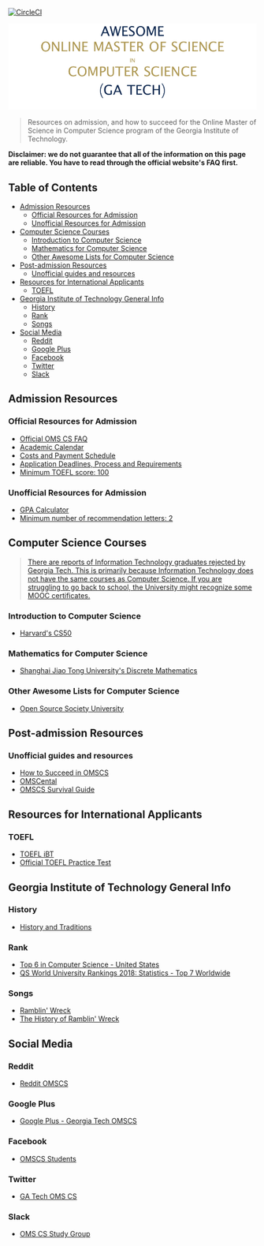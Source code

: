[![CircleCI](https://circleci.com/gh/katgironpe/awesome-omscs.svg?style=svg)](https://circleci.com/gh/katgironpe/awesome-omscs)

![Logo](awesome.png)

> Resources on admission, and how to succeed for the Online Master of Science in Computer Science program of the Georgia Institute of Technology.

**Disclaimer: we do not guarantee that all of the information on this page are reliable. You have to read through the official website's FAQ first.**

## Table of Contents
<!-- toc -->
- [Admission Resources](#admission-resources)
  - [Official Resources for Admission](#official-resources-for-admission)
  - [Unofficial Resources for Admission](#unofficial-resources-for-admission)
- [Computer Science Courses](#computer-science-courses)
  - [Introduction to Computer Science](#introduction-to-computer-science)
  - [Mathematics for Computer Science](#mathematics-for-computer-science)
  - [Other Awesome Lists for Computer Science](#other-awesome-lists-for-computer-science)
- [Post-admission Resources](#post-admission-resources)
  - [Unofficial guides and resources](#unofficial-guides-and-resources)
- [Resources for International Applicants](#resources-for-international-applicants)
  - [TOEFL](#toefl)
- [Georgia Institute of Technology General Info](#georgia-institute-of-technology-general-info)
  - [History](#history)
  - [Rank](#rank)
  - [Songs](#songs)
- [Social Media](#social-media)
  - [Reddit](#reddit)
  - [Google Plus](#google-plus)
  - [Facebook](#facebook)
  - [Twitter](#twitter)
  - [Slack](#slack)
<!-- tocstop -->

## Admission Resources

### Official Resources for Admission

- [Official OMS CS FAQ](http://www.omscs.gatech.edu/prospective-students/faq)
- [Academic Calendar](https://career.gatech.edu/sites/default/files/documents/co-op_calendar_2017-2018.pdf)
- [Costs and Payment Schedule](http://www.omscs.gatech.edu/program-info/cost-payment-schedule)
- [Application Deadlines, Process and Requirements](https://www.omscs.gatech.edu/program-info/application-deadlines-process-requirements)
- [Minimum TOEFL score: 100](http://www.omscs.gatech.edu/prospective-students/faq)

### Unofficial Resources for Admission

- [GPA Calculator](https://applications.wes.org/igpa-calculator/)
- [Minimum number of recommendation letters: 2](https://www.reddit.com/r/OMSCS/comments/2emm9g/how_many_letters_of_recommendation/)



## Computer Science Courses

> [There are reports of Information Technology graduates rejected by Georgia Tech. This is primarily because Information Technology does not have the same courses as Computer Science. If you are struggling to go back to school, the University might recognize some MOOC certificates.](https://plus.google.com/u/0/101818942608826178101/posts/CcMMURwzFB5?cfem=1)

### Introduction to Computer Science

- [Harvard's CS50](https://www.edx.org/course/cs50s-introduction-computer-science-harvardx-cs50x)


### Mathematics for Computer Science

- [Shanghai Jiao Tong University's Discrete Mathematics](https://www.coursera.org/learn/discrete-mathematics)

### Other Awesome Lists for Computer Science

- [Open Source Society University](https://github.com/ossu/computer-science)


## Post-admission Resources

### Unofficial guides and resources

- [How to Succeed in OMSCS](http://omscs.wikidot.com)
- [OMSCental](https://omscentral.com)
- [OMSCS Survival Guide](https://github.com/pyjarrett/OMSCS_Survival_Guide)


## Resources for International Applicants

### TOEFL

- [TOEFL iBT](https://www.ets.org/toefl/ibt/about)
- [Official TOEFL Practice Test](http://toeflpractice.ets.org)


## Georgia Institute of Technology General Info

### History

- [History and Traditions](http://www.gatech.edu/about/history-traditions)

### Rank

- [Top 6 in Computer Science - United States](https://www.usnews.com/best-colleges/georgia-tech-1569/overall-rankings)
- [QS World University Rankings 2018: Statistics - Top 7 Worldwide](https://www.theguardian.com/higher-education-network/2018/feb/28/qs-world-university-rankings-2018-statistics)


### Songs

- [Ramblin' Wreck](https://www.youtube.com/watch?v=O6JXKMxRgQ8)
- [The History of Ramblin' Wreck](https://www.youtube.com/watch?v=6CjryQmz8GM)

## Social Media

### Reddit

- [Reddit OMSCS](https://www.reddit.com/r/OMSCS/)

### Google Plus

- [Google Plus - Georgia Tech OMSCS](https://plus.google.com/communities/108902554607547634726)

### Facebook

- [OMSCS Students](https://www.facebook.com/groups/gtomscsstudents)

### Twitter

- [GA Tech OMS CS](https://twitter.com/gtomscs)

### Slack

- [OMS CS Study Group](https://omscs-study.slack.com)
